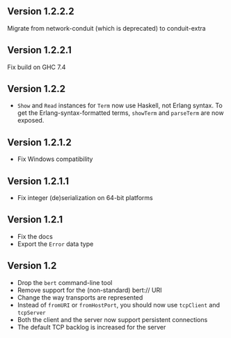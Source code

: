 Version 1.2.2.2
---------------

Migrate from network-conduit (which is deprecated) to conduit-extra

Version 1.2.2.1
---------------

Fix build on GHC 7.4

Version 1.2.2
---------------

* `Show` and `Read` instances for `Term` now use Haskell, not Erlang syntax. To
  get the Erlang-syntax-formatted terms, `showTerm` and `parseTerm` are now
  exposed.

Version 1.2.1.2
---------------

* Fix Windows compatibility

Version 1.2.1.1
---------------

* Fix integer (de)serialization on 64-bit platforms

Version 1.2.1
-------------

* Fix the docs
* Export the `Error` data type

Version 1.2
-----------

* Drop the `bert` command-line tool
* Remove support for the (non-standard) bert:// URI
* Change the way transports are represented
* Instead of `fromURI` or `fromHostPort`, you should now use `tcpClient` and
  `tcpServer`
* Both the client and the server now support persistent connections
* The default TCP backlog is increased for the server
